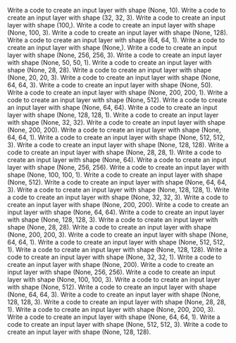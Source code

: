 Write a code to create an input layer with shape (None, 10).
Write a code to create an input layer with shape (32, 32, 3).
Write a code to create an input layer with shape (100,).
Write a code to create an input layer with shape (None, 100, 3).
Write a code to create an input layer with shape (None, 128).
Write a code to create an input layer with shape (64, 64, 1).
Write a code to create an input layer with shape (None,).
Write a code to create an input layer with shape (None, 256, 256, 3).
Write a code to create an input layer with shape (None, 50, 50, 1).
Write a code to create an input layer with shape (None, 28, 28).
Write a code to create an input layer with shape (None, 20, 20, 3).
Write a code to create an input layer with shape (None, 64, 64, 3).
Write a code to create an input layer with shape (None, 50).
Write a code to create an input layer with shape (None, 200, 200, 1).
Write a code to create an input layer with shape (None, 512).
Write a code to create an input layer with shape (None, 64, 64).
Write a code to create an input layer with shape (None, 128, 128, 1).
Write a code to create an input layer with shape (None, 32, 32).
Write a code to create an input layer with shape (None, 200, 200).
Write a code to create an input layer with shape (None, 64, 64, 1).
Write a code to create an input layer with shape (None, 512, 512, 3).
Write a code to create an input layer with shape (None, 128, 128).
Write a code to create an input layer with shape (None, 28, 28, 1).
Write a code to create an input layer with shape (None, 64).
Write a code to create an input layer with shape (None, 256, 256).
Write a code to create an input layer with shape (None, 100, 100, 1).
Write a code to create an input layer with shape (None, 512).
Write a code to create an input layer with shape (None, 64, 64, 3).
Write a code to create an input layer with shape (None, 128, 128, 1).
Write a code to create an input layer with shape (None, 32, 32, 3).
Write a code to create an input layer with shape (None, 200, 200).
Write a code to create an input layer with shape (None, 64, 64).
Write a code to create an input layer with shape (None, 128, 128, 3).
Write a code to create an input layer with shape (None, 28, 28).
Write a code to create an input layer with shape (None, 200, 200, 3).
Write a code to create an input layer with shape (None, 64, 64, 1).
Write a code to create an input layer with shape (None, 512, 512, 1).
Write a code to create an input layer with shape (None, 128, 128).
Write a code to create an input layer with shape (None, 32, 32, 1).
Write a code to create an input layer with shape (None, 200).
Write a code to create an input layer with shape (None, 256, 256).
Write a code to create an input layer with shape (None, 100, 100, 3).
Write a code to create an input layer with shape (None, 512).
Write a code to create an input layer with shape (None, 64, 64, 3).
Write a code to create an input layer with shape (None, 128, 128, 3).
Write a code to create an input layer with shape (None, 28, 28, 1).
Write a code to create an input layer with shape (None, 200, 200, 3).
Write a code to create an input layer with shape (None, 64, 64, 1).
Write a code to create an input layer with shape (None, 512, 512, 3).
Write a code to create an input layer with shape (None, 128, 128).